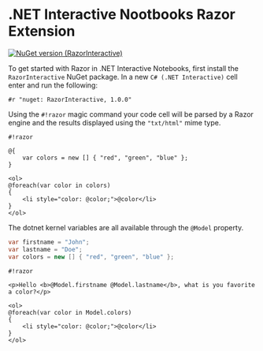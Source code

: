 # .NET Interactive Nootbooks Razor Extension

[![NuGet version (RazorInteractive)](https://img.shields.io/nuget/v/RazorInteractive.svg?style=flat-square)](https://www.nuget.org/packages/RazorInteractive/)

To get started with Razor in .NET Interactive Notebooks, first install the `RazorInteractive` NuGet package. In a new `C# (.NET Interactive)` cell enter and run the following:

```
#r "nuget: RazorInteractive, 1.0.0"
```

Using the `#!razor` magic command your code cell will be parsed by a Razor engine and the results displayed using the `"txt/html"` mime type.

```
#!razor

@{
    var colors = new [] { "red", "green", "blue" };
}

<ol>
@foreach(var color in colors)
{
    <li style="color: @color;">@color</li>
}
</ol>
```

The dotnet kernel variables are all available through the `@Model` property.

```csharp
var firstname = "John";
var lastname = "Doe";
var colors = new [] { "red", "green", "blue" };
```

```
#!razor

<p>Hello <b>@Model.firstname @Model.lastname</b>, what is you favorite a color?</p>

<ol>
@foreach(var color in Model.colors)
{
    <li style="color: @color;">@color</li>
}
</ol>
```
